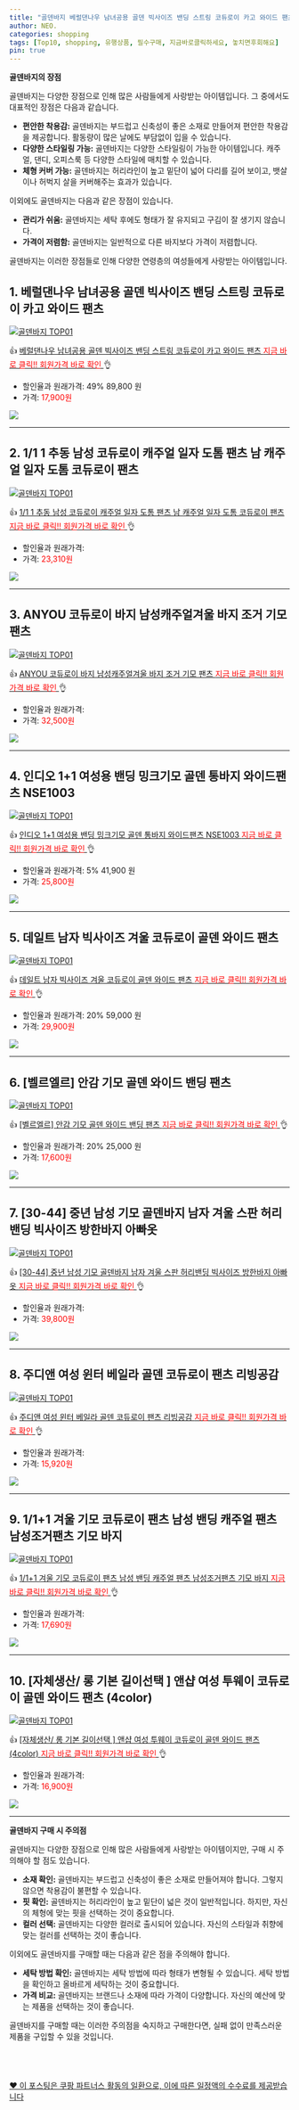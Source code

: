 ```yaml
---
title: "골덴바지 베럴댄나우 남녀공용 골덴 빅사이즈 밴딩 스트링 코듀로이 카고 와이드 팬츠 필수 필요 추천 제품 비교 최저 가격 비교 장점 구매 후기 구매평"
author: NEO.
categories: shopping
tags: [Top10, shopping, 유행상품, 필수구매, 지금바로클릭하세요, 놓치면후회해요]
pin: true
---
```

**골덴바지의 장점**

골덴바지는 다양한 장점으로 인해 많은 사람들에게 사랑받는 아이템입니다. 그 중에서도 대표적인 장점은 다음과 같습니다.

* **편안한 착용감:** 골덴바지는 부드럽고 신축성이 좋은 소재로 만들어져 편안한 착용감을 제공합니다. 활동량이 많은 날에도 부담없이 입을 수 있습니다.
* **다양한 스타일링 가능:** 골덴바지는 다양한 스타일링이 가능한 아이템입니다. 캐주얼, 댄디, 오피스룩 등 다양한 스타일에 매치할 수 있습니다.
* **체형 커버 가능:** 골덴바지는 허리라인이 높고 밑단이 넓어 다리를 길어 보이고, 뱃살이나 허벅지 살을 커버해주는 효과가 있습니다.

이외에도 골덴바지는 다음과 같은 장점이 있습니다.

* **관리가 쉬움:** 골덴바지는 세탁 후에도 형태가 잘 유지되고 구김이 잘 생기지 않습니다.
* **가격이 저렴함:** 골덴바지는 일반적으로 다른 바지보다 가격이 저렴합니다.

골덴바지는 이러한 장점들로 인해 다양한 연령층의 여성들에게 사랑받는 아이템입니다.

   

## 1. 베럴댄나우 남녀공용 골덴 빅사이즈 밴딩 스트링 코듀로이 카고 와이드 팬츠

[![골덴바지 TOP01](https://thumbnail8.coupangcdn.com/thumbnails/remote/490x490ex/image/vendor_inventory/25ae/fe05ae69f762dc8472c34d9d2f6ca26615b381a882474df6b914e08250c6.jpg)](https://link.coupang.com/re/AFFSDP?lptag=AF3617701&subid=GithubCoopas&pageKey=7641943267&traceid=V0-153&itemId=20308381644&vendorItemId=87394171417)


👍 [베럴댄나우 남녀공용 골덴 빅사이즈 밴딩 스트링 코듀로이 카고 와이드 팬츠 <font color=red> 지금 바로 클릭!! 회원가격 바로 확인 </font> ](https://link.coupang.com/re/AFFSDP?lptag=AF3617701&subid=GithubCoopas&pageKey=7641943267&traceid=V0-153&itemId=20308381644&vendorItemId=87394171417) 👌 


- 할인율과 원래가격: 49%  89,800   원
- 가격: <span style='color:red'>17,900원</span>

[![](/discount_price.png)](https://link.coupang.com/re/AFFSDP?lptag=AF3617701&subid=GithubCoopas&pageKey=7641943267&traceid=V0-153&itemId=20308381644&vendorItemId=87394171417)

---


   

## 2. 1/1 1 추동 남성 코듀로이 캐주얼 일자 도톰 팬츠 남 캐주얼 일자 도톰 코듀로이 팬츠

[![골덴바지 TOP01](https://thumbnail10.coupangcdn.com/thumbnails/remote/490x490ex/image/vendor_inventory/a848/cc9a22abc1402d3719c55948d21a8980fdb0fe9493d6e0f6c68dff94e0a2.jpg)](https://link.coupang.com/re/AFFSDP?lptag=AF3617701&subid=GithubCoopas&pageKey=7598702296&traceid=V0-153&itemId=20095807165&vendorItemId=87191084938)


👍 [1/1 1 추동 남성 코듀로이 캐주얼 일자 도톰 팬츠 남 캐주얼 일자 도톰 코듀로이 팬츠 <font color=red> 지금 바로 클릭!! 회원가격 바로 확인 </font> ](https://link.coupang.com/re/AFFSDP?lptag=AF3617701&subid=GithubCoopas&pageKey=7598702296&traceid=V0-153&itemId=20095807165&vendorItemId=87191084938) 👌 


- 할인율과 원래가격: 
- 가격: <span style='color:red'>23,310원</span>

[![](/discount_price.png)](https://link.coupang.com/re/AFFSDP?lptag=AF3617701&subid=GithubCoopas&pageKey=7598702296&traceid=V0-153&itemId=20095807165&vendorItemId=87191084938)

---


   

## 3. ANYOU 코듀로이 바지 남성캐주얼겨울 바지 조거 기모 팬츠

[![골덴바지 TOP01](https://thumbnail10.coupangcdn.com/thumbnails/remote/490x490ex/image/vendor_inventory/8204/fb5acca3085f6e09ddd6a375ed3d5a57d83deaa7b37034c547c0c4357a50.jpg)](https://link.coupang.com/re/AFFSDP?lptag=AF3617701&subid=GithubCoopas&pageKey=7696505781&traceid=V0-153&itemId=20595040806&vendorItemId=87669816612)


👍 [ANYOU 코듀로이 바지 남성캐주얼겨울 바지 조거 기모 팬츠 <font color=red> 지금 바로 클릭!! 회원가격 바로 확인 </font> ](https://link.coupang.com/re/AFFSDP?lptag=AF3617701&subid=GithubCoopas&pageKey=7696505781&traceid=V0-153&itemId=20595040806&vendorItemId=87669816612) 👌 


- 할인율과 원래가격: 
- 가격: <span style='color:red'>32,500원</span>

[![](/discount_price.png)](https://link.coupang.com/re/AFFSDP?lptag=AF3617701&subid=GithubCoopas&pageKey=7696505781&traceid=V0-153&itemId=20595040806&vendorItemId=87669816612)

---


   

## 4. 인디오 1+1 여성용 밴딩 밍크기모 골덴 통바지 와이드팬츠 NSE1003

[![골덴바지 TOP01](https://thumbnail10.coupangcdn.com/thumbnails/remote/490x490ex/image/vendor_inventory/0842/5c00f0463052f7e518ca30b78f39114f769069e6719a5174ae06ae71df38.jpg)](https://link.coupang.com/re/AFFSDP?lptag=AF3617701&subid=GithubCoopas&pageKey=7647178364&traceid=V0-153&itemId=20337321914&vendorItemId=87436915771)


👍 [인디오 1+1 여성용 밴딩 밍크기모 골덴 통바지 와이드팬츠 NSE1003 <font color=red> 지금 바로 클릭!! 회원가격 바로 확인 </font> ](https://link.coupang.com/re/AFFSDP?lptag=AF3617701&subid=GithubCoopas&pageKey=7647178364&traceid=V0-153&itemId=20337321914&vendorItemId=87436915771) 👌 


- 할인율과 원래가격: 5%  41,900   원
- 가격: <span style='color:red'>25,800원</span>

[![](/discount_price.png)](https://link.coupang.com/re/AFFSDP?lptag=AF3617701&subid=GithubCoopas&pageKey=7647178364&traceid=V0-153&itemId=20337321914&vendorItemId=87436915771)

---


   

## 5. 데일트 남자 빅사이즈 겨울 코듀로이 골덴 와이드 팬츠

[![골덴바지 TOP01](https://thumbnail6.coupangcdn.com/thumbnails/remote/490x490ex/image/vendor_inventory/3f4f/9375b31c71aad2d79f73c2bd63e466cb555b6597b3f6d530d6541c44cb67.jpg)](https://link.coupang.com/re/AFFSDP?lptag=AF3617701&subid=GithubCoopas&pageKey=6866334772&traceid=V0-153&itemId=16412476101&vendorItemId=83603480187)


👍 [데일트 남자 빅사이즈 겨울 코듀로이 골덴 와이드 팬츠 <font color=red> 지금 바로 클릭!! 회원가격 바로 확인 </font> ](https://link.coupang.com/re/AFFSDP?lptag=AF3617701&subid=GithubCoopas&pageKey=6866334772&traceid=V0-153&itemId=16412476101&vendorItemId=83603480187) 👌 


- 할인율과 원래가격: 20%  59,000   원
- 가격: <span style='color:red'>29,900원</span>

[![](/discount_price.png)](https://link.coupang.com/re/AFFSDP?lptag=AF3617701&subid=GithubCoopas&pageKey=6866334772&traceid=V0-153&itemId=16412476101&vendorItemId=83603480187)

---


   

## 6. [벨르엘르] 안감 기모 골덴 와이드 밴딩 팬츠

[![골덴바지 TOP01](https://thumbnail8.coupangcdn.com/thumbnails/remote/490x490ex/image/vendor_inventory/3cac/ae356e52e9f5ee394b77849c6c3c4a6248f8100632324317363318765b36.jpg)](https://link.coupang.com/re/AFFSDP?lptag=AF3617701&subid=GithubCoopas&pageKey=7608545530&traceid=V0-153&itemId=20144973991&vendorItemId=87238231647)


👍 [[벨르엘르] 안감 기모 골덴 와이드 밴딩 팬츠 <font color=red> 지금 바로 클릭!! 회원가격 바로 확인 </font> ](https://link.coupang.com/re/AFFSDP?lptag=AF3617701&subid=GithubCoopas&pageKey=7608545530&traceid=V0-153&itemId=20144973991&vendorItemId=87238231647) 👌 


- 할인율과 원래가격: 20%  25,000   원
- 가격: <span style='color:red'>17,600원</span>

[![](/discount_price.png)](https://link.coupang.com/re/AFFSDP?lptag=AF3617701&subid=GithubCoopas&pageKey=7608545530&traceid=V0-153&itemId=20144973991&vendorItemId=87238231647)

---


   

## 7. [30-44] 중년 남성 기모 골덴바지 남자 겨울 스판 허리밴딩 빅사이즈 방한바지 아빠옷

[![골덴바지 TOP01](https://thumbnail7.coupangcdn.com/thumbnails/remote/490x490ex/image/vendor_inventory/ebc2/4b2e362f7fb4fef6a5ba0ae90aeb6efffa3754dea69b441544c83098220c.jpg)](https://link.coupang.com/re/AFFSDP?lptag=AF3617701&subid=GithubCoopas&pageKey=2375033132&traceid=V0-153&itemId=4137662090&vendorItemId=72121572470)


👍 [[30-44] 중년 남성 기모 골덴바지 남자 겨울 스판 허리밴딩 빅사이즈 방한바지 아빠옷 <font color=red> 지금 바로 클릭!! 회원가격 바로 확인 </font> ](https://link.coupang.com/re/AFFSDP?lptag=AF3617701&subid=GithubCoopas&pageKey=2375033132&traceid=V0-153&itemId=4137662090&vendorItemId=72121572470) 👌 


- 할인율과 원래가격: 
- 가격: <span style='color:red'>39,800원</span>

[![](/discount_price.png)](https://link.coupang.com/re/AFFSDP?lptag=AF3617701&subid=GithubCoopas&pageKey=2375033132&traceid=V0-153&itemId=4137662090&vendorItemId=72121572470)

---


   

## 8. 주디앤 여성 윈터 베일라 골덴 코듀로이 팬츠 리빙공감

[![골덴바지 TOP01](https://thumbnail10.coupangcdn.com/thumbnails/remote/490x490ex/image/vendor_inventory/e329/2096c3f6565002dbeb58986e63770f5acd7d73a5296938a51060ac7aff4d.jpg)](https://link.coupang.com/re/AFFSDP?lptag=AF3617701&subid=GithubCoopas&pageKey=6197315353&traceid=V0-153&itemId=12273983038&vendorItemId=79949263343)


👍 [주디앤 여성 윈터 베일라 골덴 코듀로이 팬츠 리빙공감 <font color=red> 지금 바로 클릭!! 회원가격 바로 확인 </font> ](https://link.coupang.com/re/AFFSDP?lptag=AF3617701&subid=GithubCoopas&pageKey=6197315353&traceid=V0-153&itemId=12273983038&vendorItemId=79949263343) 👌 


- 할인율과 원래가격: 
- 가격: <span style='color:red'>15,920원</span>

[![](/discount_price.png)](https://link.coupang.com/re/AFFSDP?lptag=AF3617701&subid=GithubCoopas&pageKey=6197315353&traceid=V0-153&itemId=12273983038&vendorItemId=79949263343)

---


   

## 9. 1/1+1 겨울 기모 코듀로이 팬츠 남성 밴딩 캐주얼 팬츠 남성조거팬츠 기모 바지

[![골덴바지 TOP01](https://thumbnail6.coupangcdn.com/thumbnails/remote/490x490ex/image/vendor_inventory/131c/9ddc363f2e4e25798368aed9ff94f52fd23346e5fa66415bd99c2a4661d2.jpg)](https://link.coupang.com/re/AFFSDP?lptag=AF3617701&subid=GithubCoopas&pageKey=7741199848&traceid=V0-153&itemId=20827665071&vendorItemId=87895823285)


👍 [1/1+1 겨울 기모 코듀로이 팬츠 남성 밴딩 캐주얼 팬츠 남성조거팬츠 기모 바지 <font color=red> 지금 바로 클릭!! 회원가격 바로 확인 </font> ](https://link.coupang.com/re/AFFSDP?lptag=AF3617701&subid=GithubCoopas&pageKey=7741199848&traceid=V0-153&itemId=20827665071&vendorItemId=87895823285) 👌 


- 할인율과 원래가격: 
- 가격: <span style='color:red'>17,690원</span>

[![](/discount_price.png)](https://link.coupang.com/re/AFFSDP?lptag=AF3617701&subid=GithubCoopas&pageKey=7741199848&traceid=V0-153&itemId=20827665071&vendorItemId=87895823285)

---


   

## 10. [자체생산/ 롱 기본 길이선택 ] 앤샵 여성 투웨이 코듀로이 골덴 와이드 팬츠 (4color)

[![골덴바지 TOP01](https://thumbnail8.coupangcdn.com/thumbnails/remote/490x490ex/image/vendor_inventory/4685/1dd2c94b3506db591b89e92c301a199f73abf51edbaae5709c4b6c0126ff.jpg)](https://link.coupang.com/re/AFFSDP?lptag=AF3617701&subid=GithubCoopas&pageKey=7578508273&traceid=V0-153&itemId=20000937370&vendorItemId=87098055725)


👍 [[자체생산/ 롱 기본 길이선택 ] 앤샵 여성 투웨이 코듀로이 골덴 와이드 팬츠 (4color) <font color=red> 지금 바로 클릭!! 회원가격 바로 확인 </font> ](https://link.coupang.com/re/AFFSDP?lptag=AF3617701&subid=GithubCoopas&pageKey=7578508273&traceid=V0-153&itemId=20000937370&vendorItemId=87098055725) 👌 


- 할인율과 원래가격: 
- 가격: <span style='color:red'>16,900원</span>

[![](/discount_price.png)](https://link.coupang.com/re/AFFSDP?lptag=AF3617701&subid=GithubCoopas&pageKey=7578508273&traceid=V0-153&itemId=20000937370&vendorItemId=87098055725)

---
**골덴바지 구매 시 주의점**

골덴바지는 다양한 장점으로 인해 많은 사람들에게 사랑받는 아이템이지만, 구매 시 주의해야 할 점도 있습니다.

* **소재 확인:** 골덴바지는 부드럽고 신축성이 좋은 소재로 만들어져야 합니다. 그렇지 않으면 착용감이 불편할 수 있습니다.
* **핏 확인:** 골덴바지는 허리라인이 높고 밑단이 넓은 것이 일반적입니다. 하지만, 자신의 체형에 맞는 핏을 선택하는 것이 중요합니다.
* **컬러 선택:** 골덴바지는 다양한 컬러로 출시되어 있습니다. 자신의 스타일과 취향에 맞는 컬러를 선택하는 것이 좋습니다.

이외에도 골덴바지를 구매할 때는 다음과 같은 점을 주의해야 합니다.

* **세탁 방법 확인:** 골덴바지는 세탁 방법에 따라 형태가 변형될 수 있습니다. 세탁 방법을 확인하고 올바르게 세탁하는 것이 중요합니다.
* **가격 비교:** 골덴바지는 브랜드나 소재에 따라 가격이 다양합니다. 자신의 예산에 맞는 제품을 선택하는 것이 좋습니다.

골덴바지를 구매할 때는 이러한 주의점을 숙지하고 구매한다면, 실패 없이 만족스러운 제품을 구입할 수 있을 것입니다.<br><br><br><br><br> [ ❤  이 포스팅은 쿠팡 파트너스 활동의 일환으로, 이에 따른 일정액의 수수료를 제공받습니다](https://link.coupang.com/a/bcEFyh)